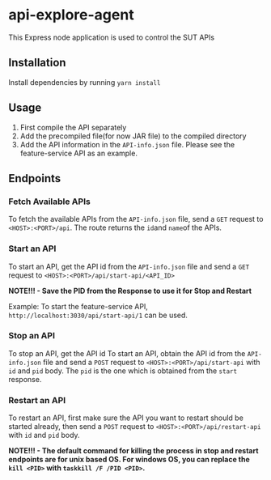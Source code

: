 # api-explore-agent

This Express node application is used to control the SUT APIs

## Installation

Install dependencies by running `yarn install`

## Usage

1. First compile the API separately
2. Add the precompiled file(for now JAR file) to the compiled directory
3. Add the API information in the `API-info.json` file. Please see the feature-service API as an example.

## Endpoints

### Fetch Available APIs

To fetch the available APIs from the `API-info.json` file, send a `GET` request to `<HOST>:<PORT>/api`. The route returns the `id`and `name`of the APIs.

### Start an API

To start an API, get the API id from the `API-info.json` file and send a `GET` request to `<HOST>:<PORT>/api/start-api/<API_ID>`

**NOTE!!! - Save the PID from the Response to use it for Stop and Restart**

Example: To start the feature-service API, `http://localhost:3030/api/start-api/1` can be used.

### Stop an API

To stop an API, get the API id To start an API, obtain the API id from the `API-info.json` file and send a `POST` request to `<HOST>:<PORT>/api/start-api` with `id` and `pid` body. The `pid` is the one which is obtained from the `start` response.

### Restart an API

To restart an API, first make sure the API you want to restart should be started already, then send a `POST` request to `<HOST>:<PORT>/api/restart-api` with `id` and `pid` body.

**NOTE!!! - The default command for killing the process in stop and restart endpoints are for unix based OS. For windows OS, you can replace the `kill <PID>` with `taskkill /F /PID <PID>`.**
